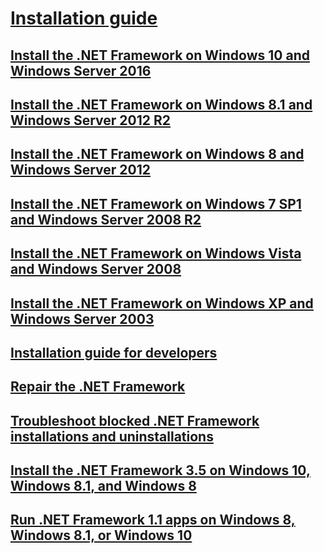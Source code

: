 # [Installation guide](index.md)
## [Install the .NET Framework on Windows 10 and Windows Server 2016](on-windows-10.md)
## [Install the .NET Framework on Windows 8.1 and Windows Server 2012 R2](on-windows-8-1.md)
## [Install the .NET Framework on Windows 8 and Windows Server 2012](on-windows-8.md)
## [Install the .NET Framework on Windows 7 SP1 and Windows Server 2008 R2](on-windows-7.md)
## [Install the .NET Framework on Windows Vista and Windows Server 2008](on-windows-vista.md)
## [Install the .NET Framework on Windows XP and Windows Server 2003](on-windows-xp.md)
## [Installation guide for developers](guide-for-developers.md)
## [Repair the .NET Framework](repair.md)
## [Troubleshoot blocked .NET Framework installations and uninstallations](troubleshoot-blocked-installations-and-uninstallations.md)
## [Install the .NET Framework 3.5 on Windows 10, Windows 8.1, and Windows 8](dotnet-35-windows-10.md)
## [Run .NET Framework 1.1 apps on Windows 8, Windows 8.1, or Windows 10](run-net-framework-1-1-apps.md)
